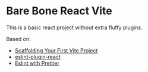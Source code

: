 # Bare Bone React Vite

This is a basic react project without extra fluffy plugins.

Based on:

- [Scaffolding Your First Vite Project](https://vitejs.dev/guide/#scaffolding-your-first-vite-project)
- [eslint-plugin-react](https://www.npmjs.com/package/eslint-plugin-react)
- [Eslint with Prettier](https://www.youtube.com/watch?v=SydnKbGc7W8)
